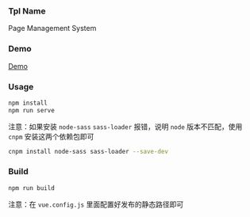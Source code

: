### Tpl Name

Page Management System

### Demo

[Demo](https://vuep.artfe.club/pms/index.html)

### Usage

```Bash
npm install
npm run serve
```

注意：如果安装 `node-sass` `sass-loader` 报错，说明 `node` 版本不匹配，使用 `cnpm` 安装这两个依赖包即可

```Bash
cnpm install node-sass sass-loader --save-dev
```

### Build

```Bash
npm run build
```

注意：在 `vue.config.js` 里面配置好发布的静态路径即可

